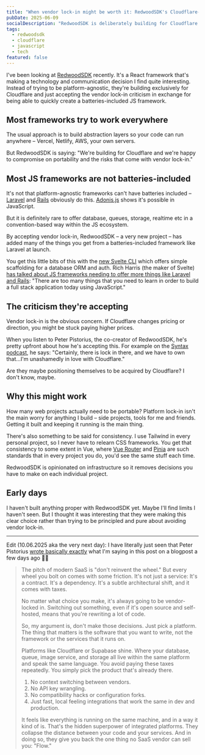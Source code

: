 ```yaml
---
title: "When vendor lock-in might be worth it: RedwoodSDK's Cloudflare-only approach"
pubDate: 2025-06-09
socialDescription: "RedwoodSDK is deliberately building for Cloudflare only, accepting vendor lock-in criticism to focus on what you're actually trying to build."
tags:
  - redwoodsdk
  - cloudflare
  - javascript
  - tech
featured: false
---
```


I've been looking at [RedwoodSDK](https://rwsdk.com/) recently. It's a React framework that's making a technology and communication decision I find quite interesting. Instead of trying to be platform-agnostic, they're building exclusively for Cloudflare and just accepting the vendor lock-in criticism in exchange for being able to quickly create a batteries-included JS framework.

## Most frameworks try to work everywhere

The usual approach is to build abstraction layers so your code can run anywhere – Vercel, Netlify, AWS, your own servers.

But RedwoodSDK is saying: "We're building for Cloudflare and we're happy to compromise on portability and the risks that come with vendor lock-in."

## Most JS frameworks are not batteries-included

It's not that platform-agnostic frameworks can't have batteries included – [Laravel](https://laravel.com/) and [Rails](https://rubyonrails.org/) obviously do this. [Adonis.js](https://adonisjs.com/) shows it's possible in JavaScript.

But it is definitely rare to offer database, queues, storage, realtime etc in a convention-based way within the JS ecosystem.

By accepting vendor lock-in, RedwoodSDK – a very new project – has added many of the things you get from a batteries-included framework like Laravel at launch.

You get this little bits of this with the [new Svelte CLI](https://svelte.dev/blog/sv-the-svelte-cli) which offers simple scaffolding for a database ORM and auth. Rich Harris (the maker of Svelte) [has talked about JS frameworks needing to offer more things like Laravel and Rails](https://www.smashingmagazine.com/2025/01/svelte-5-future-frameworks-chat-rich-harris): "There are too many things that you need to learn in order to build a full stack application today using JavaScript."

## The criticism they're accepting

Vendor lock-in is the obvious concern. If Cloudflare changes pricing or direction, you might be stuck paying higher prices.

When you listen to Peter Pistorius, the co-creator of RedwoodSDK, he's pretty upfront about how he's accepting this. For example on the [Syntax podcast](https://syntax.fm/show/902/fullstack-cloudflare-with-react-and-vite-redwood-sdk), he says: "Certainly, there is lock in there, and we have to own that...I'm unashamedly in love with Cloudflare."

Are they maybe positioning themselves to be acquired by Cloudflare? I don't know, maybe.

## Why this might work

How many web projects actually need to be portable? Platform lock-in isn't the main worry for anything I build – side projects, tools for me and friends. Getting it built and keeping it running is the main thing.

There's also something to be said for consistency. I use Tailwind in every personal project, so I never have to relearn CSS frameworks. You get that consistency to some extent in Vue, where [Vue Router](https://router.vuejs.org/) and [Pinia](https://pinia.vuejs.org/) are such standards that in every project you do, you'd see the same stuff each time.

RedwoodSDK is opinionated on infrastructure so it removes decisions you have to make on each individual project.

## Early days

I haven't built anything proper with RedwoodSDK yet. Maybe I'll find limits I haven't seen. But I thought it was interesting that they were making this clear choice rather than trying to be principled and pure about avoiding vendor lock-in.

---

Edit (10.06.2025 aka the very next day): I have literally just seen that Peter Pistorius [wrote basically exactly](https://rwsdk.com/blog/saas-is-just-vendor-lock-in-with-better-branding) what I'm saying in this post on a blogpost a few days ago 🤦‍♂️

> The pitch of modern SaaS is "don't reinvent the wheel." But every wheel you bolt on comes with some friction. It's not just a service: It's a contract. It's a dependency. It's a subtle architectural shift, and it comes with taxes.
>
> No matter what choice you make, it's always going to be vendor-locked in. Switching out something, even if it's open source and self-hosted, means that you're rewriting a lot of code.
>
> So, my argument is, don't make those decisions. Just pick a platform. The thing that matters is the software that you want to write, not the framework or the services that it runs on.
>
> Platforms like Cloudflare or Supabase shine. Where your database, queue, image service, and storage all live within the same platform and speak the same language. You avoid paying these taxes repeatedly. You simply pick the product that's already there.
>
> 1. No context switching between vendors.
> 2. No API key wrangling.
> 3. No compatibility hacks or configuration forks.
> 4. Just fast, local feeling integrations that work the same in dev and production.
>
> It feels like everything is running on the same machine, and in a way it kind of is. That's the hidden superpower of integrated platforms. They collapse the distance between your code and your services. And in doing so, they give you back the one thing no SaaS vendor can sell you: "Flow."